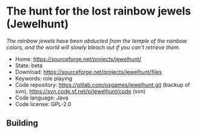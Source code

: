 # The hunt for the lost rainbow jewels (Jewelhunt)

_The rainbow jewels have been abducted from the temple of the rainbow colors, and the world will slowly bleach out if you can't retrieve them._

- Home: https://sourceforge.net/projects/jewelhunt/
- State: beta
- Download: https://sourceforge.net/projects/jewelhunt/files
- Keywords: role playing
- Code repository: https://gitlab.com/osgames/jewelhunt.git (backup of svn), https://svn.code.sf.net/p/jewelhunt/code (svn)
- Code language: Java
- Code license: GPL-2.0

## Building

